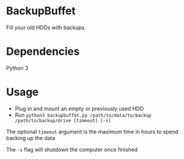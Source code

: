 # BackupBuffet
Fill your old HDDs with backups

# Dependencies
Python 3

# Usage
- Plug in and mount an empty or previously used HDD
- Run `python3 backupbuffet.py /path/to/data/to/backup /path/to/backup/drive [timeout] [-s]`

The optional `timeout` argument is the maximum time in hours to spend backing up the data

The `-s` flag will shutdown the computer once finished
